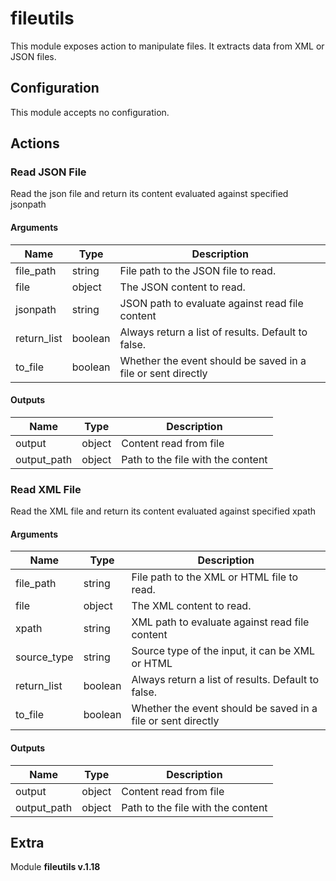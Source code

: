 # fileutils



This module exposes action to manipulate files. It extracts data from XML or JSON files.

## Configuration



This module accepts no configuration.







## Actions

### Read JSON File

Read the json file and return its content evaluated against specified jsonpath



#### Arguments

| Name      |  Type   |  Description  |
| --------- | ------- | --------------------------- |
| file_path | string | File path to the JSON file to read. |
| file | object | The JSON content to read. |
| jsonpath | string | JSON path to evaluate against read file content |
| return_list | boolean | Always return a list of results. Default to false. |
| to_file | boolean | Whether the event should be saved in a file or sent directly |






#### Outputs
| Name      |  Type   |  Description  |
| --------- | ------- | --------------------------- |
| output | object | Content read from file |
| output_path | object | Path to the file with the content |







### Read XML File

Read the XML file and return its content evaluated against specified xpath



#### Arguments

| Name      |  Type   |  Description  |
| --------- | ------- | --------------------------- |
| file_path | string | File path to the XML or HTML file to read. |
| file | object | The XML content to read. |
| xpath | string | XML path to evaluate against read file content |
| source_type | string | Source type of the input, it can be XML or HTML |
| return_list | boolean | Always return a list of results. Default to false. |
| to_file | boolean | Whether the event should be saved in a file or sent directly |






#### Outputs
| Name      |  Type   |  Description  |
| --------- | ------- | --------------------------- |
| output | object | Content read from file |
| output_path | object | Path to the file with the content |












## Extra

Module **fileutils v.1.18**
